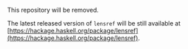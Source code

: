 
This repository will be removed.

The latest released version of `lensref` will be still available at [https://hackage.haskell.org/package/lensref](https://hackage.haskell.org/package/lensref).
